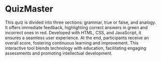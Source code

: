 # QuizMaster
This quiz is divided into three sections: grammar, true or false, and analogy. It offers immediate feedback, highlighting correct answers in green and incorrect ones in red. Developed with HTML, CSS, and JavaScript, it ensures a seamless user experience. At the end, participants receive an overall score, fostering continuous learning and improvement. This interactive tool blends technology with education, facilitating engaging assessments and promoting intellectual development.
